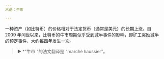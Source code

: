 ```yaml
---
术语：牛市

---
```

一种资产（如比特币）的价格相对于法定货币（通常是美元）的长期上涨。自 2009 年问世以来，比特币的牛市周期似乎受到减半事件的影响，即矿工奖励减半的预定事件，大约每四年发生一次。

> ► *"牛市 "的法文翻译是 "marché haussier"。